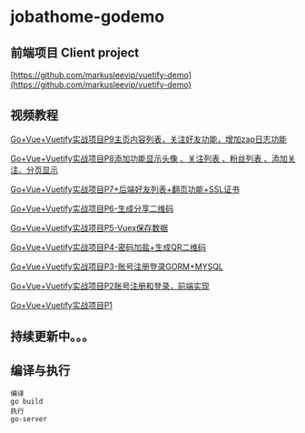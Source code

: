# jobathome-godemo

## 前端项目 Client project
[https://github.com/markusleevip/vuetify-demo](https://github.com/markusleevip/vuetify-demo)

## 视频教程

[Go+Vue+Vuetify实战项目P9主页内容列表，关注好友功能，增加zap日志功能](https://www.bilibili.com/video/BV1Vf4y1p7iD/)

[Go+Vue+Vuetify实战项目P8添加功能显示头像 、关注列表 、粉丝列表 、添加关注、分页显示](https://www.bilibili.com/video/BV1DB4y1w7zY/)

[Go+Vue+Vuetify实战项目P7+后端好友列表+翻页功能+SSL证书](https://www.bilibili.com/video/BV1cU4y1h7Mc/)

[Go+Vue+Vuetify实战项目P6-生成分享二维码](https://www.bilibili.com/video/BV1CK411c7Go/)

[Go+Vue+Vuetify实战项目P5-Vuex保存数据](https://www.bilibili.com/video/BV1rZ4y1w7LC/)

[Go+Vue+Vuetify实战项目P4-密码加盐+生成QR二维码](https://www.bilibili.com/video/BV1v5411P7MM/)

[Go+Vue+Vuetify实战项目P3-账号注册登录GORM+MYSQL](https://www.bilibili.com/video/BV1d54y1h7Gc/)

[Go+Vue+Vuetify实战项目P2账号注册和登录，前端实现](https://www.bilibili.com/video/BV1Hi4y1T7sG/)

[Go+Vue+Vuetify实战项目P1](https://www.bilibili.com/video/BV1c5411E7dx/)

## 持续更新中。。。

## 编译与执行
```
编译
go build 
执行
go-server
```
